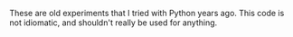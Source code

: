 These are old experiments that I tried with Python years ago. This code is not idiomatic, and shouldn't really be used for anything.